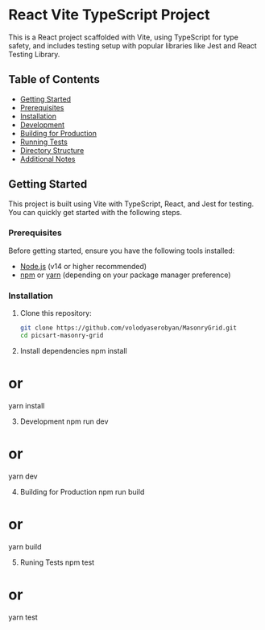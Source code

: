 # React Vite TypeScript Project

This is a React project scaffolded with Vite, using TypeScript for type safety, and includes testing setup with popular libraries like Jest and React Testing Library.

## Table of Contents

- [Getting Started](#getting-started)
- [Prerequisites](#prerequisites)
- [Installation](#installation)
- [Development](#development)
- [Building for Production](#building-for-production)
- [Running Tests](#running-tests)
- [Directory Structure](#directory-structure)
- [Additional Notes](#additional-notes)

## Getting Started

This project is built using Vite with TypeScript, React, and Jest for testing. You can quickly get started with the following steps.

### Prerequisites

Before getting started, ensure you have the following tools installed:

- [Node.js](https://nodejs.org/) (v14 or higher recommended)
- [npm](https://www.npmjs.com/) or [yarn](https://yarnpkg.com/) (depending on your package manager preference)

### Installation

1. Clone this repository:

   ```bash
   git clone https://github.com/volodyaserobyan/MasonryGrid.git
   cd picsart-masonry-grid

   ```

2. Install dependencies
   npm install

# or

yarn install

3. Development
   npm run dev

# or

yarn dev

4. Building for Production
   npm run build

# or

yarn build

5. Runing Tests
   npm test

# or

yarn test
